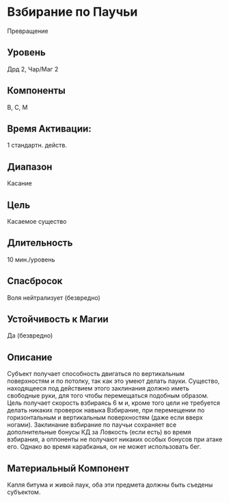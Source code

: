 # Взбирание по Паучьи
Превращение
## Уровень
Дрд 2, Чар/Маг 2
## Компоненты
В, С, М
## Время Активации:
1 стандартн. действ.
## Диапазон
Касание
## Цель
Касаемое существо
## Длительность
10 мин./уровень
## Спасбросок
Воля нейтрализует (безвредно)
## Устойчивость к Магии
Да (безвредно)
## Описание
Субъект получает способность двигаться по вертикальным поверхностям и по потолку, так как это умеют делать пауки. Существо, находящееся под действием этого заклинания должно иметь свободные руки, для того чтобы перемещаться подобным образом. Цель получает скорость взбираясь 6 м и, кроме того цели не требуется делать никаких проверок навыка Взбирание, при перемещении по горизонтальным и вертикальным поверхностям (даже если вверх ногами). Заклинание взбирание по паучьи сохраняет все дополнительные бонусы КД за Ловкость (если есть) во время взбирания, а оппоненты не получают никаких особых бонусов при атаке его. Однако во время карабканья, он не может использовать бег.
## Материальный Компонент
Капля битума и живой паук, оба эти предмета должны быть съедены субъектом.